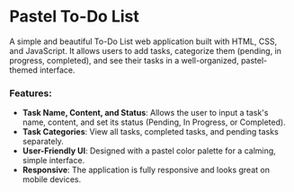 # Pastel To-Do List

A simple and beautiful To-Do List web application built with HTML, CSS, and JavaScript. It allows users to add tasks, categorize them (pending, in progress, completed), and see their tasks in a well-organized, pastel-themed interface.

### Features:
- **Task Name, Content, and Status**: Allows the user to input a task's name, content, and set its status (Pending, In Progress, or Completed).
- **Task Categories**: View all tasks, completed tasks, and pending tasks separately.
- **User-Friendly UI**: Designed with a pastel color palette for a calming, simple interface.
- **Responsive**: The application is fully responsive and looks great on mobile devices.
